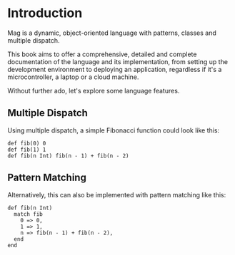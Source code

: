 # Introduction

Mag is a dynamic, object-oriented language with patterns, classes and multiple dispatch.

This book aims to offer a comprehensive, detailed and complete documentation of the language and its implementation, from setting up the development environment to deploying an application, regardless if it's a microcontroller, a laptop or a cloud machine.

Without further ado, let's explore some language features.

## Multiple Dispatch

Using multiple dispatch, a simple Fibonacci function could look like this:

```mag
def fib(0) 0
def fib(1) 1
def fib(n Int) fib(n - 1) + fib(n - 2)
```

## Pattern Matching

Alternatively, this can also be implemented with pattern matching like this:

```mag
def fib(n Int)
  match fib
    0 => 0,
    1 => 1,
    n => fib(n - 1) + fib(n - 2),
  end
end
```